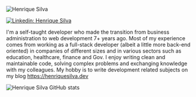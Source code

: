 
 ![Henrique Silva](https://media.licdn.com/dms/image/D4D16AQF8UZ4v8axkYw/profile-displaybackgroundimage-shrink_350_1400/0/1690122692512?e=1695859200&v=beta&t=VPw8H9w5Z_lhyi5tdFniI_dGT2COm-SpGzly0vHqj1M)

 

[![Linkedin: Henrique Silva](https://img.shields.io/badge/-Henrique%20Silva-blue?style=flat-square&logo=Linkedin&logoColor=white&link=https://www.linkedin.com/in/henriquesilvadev/)](https://www.linkedin.com/in/henriquesilvadev/)

I'm a self-taught developer who made the transition from business administration to web development 7+ years ago.
Most of my experience comes from working as a full-stack developer (albeit a little more back-end oriented) in companies of different sizes and in various sectors such as education, healthcare, finance and Gov.
I enjoy writing clean and maintainable code, solving complex problems and exchanging knowledge with my colleagues.
My hobby is to write development related subjects on my blog https://henriquesilva.dev

![Henrique Silva GitHub stats](https://github-readme-stats.vercel.app/api?username=henriquehsilva&show_icons=true&theme=meko)
